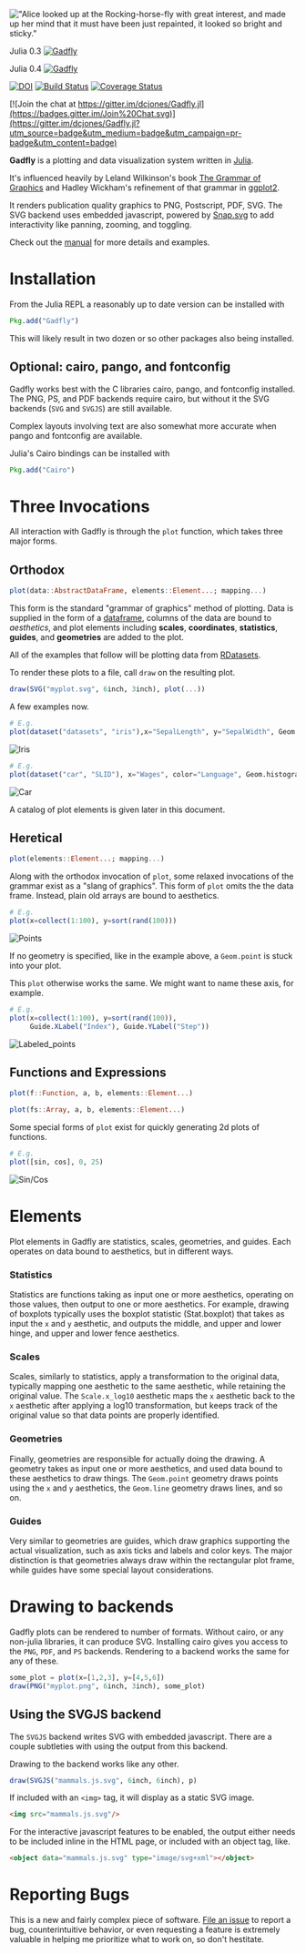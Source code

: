 !["Alice looked up at the Rocking-horse-fly with great interest, and made up her
mind that it must have been just repainted, it looked so bright and sticky."](http://dcjones.github.com/Gadfly.jl/rockinghorsefly.png)

Julia 0.3 [![Gadfly](http://pkg.julialang.org/badges/Gadfly_release.svg)](http://pkg.julialang.org/?pkg=Gadfly&ver=release)

Julia 0.4 [![Gadfly](http://pkg.julialang.org/badges/Gadfly_nightly.svg)](http://pkg.julialang.org/?pkg=Gadfly&ver=nightly)

[![DOI](https://zenodo.org/badge/6322/dcjones/Gadfly.jl.png)](http://dx.doi.org/10.5281/zenodo.11876) [![Build Status](http://img.shields.io/travis/dcjones/Gadfly.jl.svg)](https://travis-ci.org/dcjones/Gadfly.jl) [![Coverage Status](http://img.shields.io/coveralls/dcjones/Gadfly.jl.svg)](https://coveralls.io/r/dcjones/Gadfly.jl)

[![Join the chat at https://gitter.im/dcjones/Gadfly.jl](https://badges.gitter.im/Join%20Chat.svg)](https://gitter.im/dcjones/Gadfly.jl?utm_source=badge&utm_medium=badge&utm_campaign=pr-badge&utm_content=badge)

**Gadfly** is a plotting and data visualization system written in
[Julia](http://julialang.org/).

It's influenced heavily by Leland Wilkinson's book
[The Grammar of Graphics](http://www.cs.uic.edu/~wilkinson/TheGrammarOfGraphics/GOG.html)
and Hadley Wickham's refinement of that grammar in
[ggplot2](http://ggplot2.org/).

It renders publication quality graphics to PNG, Postscript, PDF, SVG. The SVG
backend uses embedded javascript, powered by [Snap.svg](http://snapsvg.io/) to
add interactivity like panning, zooming, and toggling.

Check out the [manual](http://gadflyjl.org) for more details and
examples.

# Installation

From the Julia REPL a reasonably up to date version can be installed with

```julia
Pkg.add("Gadfly")
```

This will likely result in two dozen or so other packages also being
installed.

## Optional: cairo, pango, and fontconfig

Gadfly works best with the C libraries cairo, pango, and fontconfig installed.
The PNG, PS, and PDF backends require cairo, but without it the SVG backends
(`SVG` and `SVGJS`) are still available.

Complex layouts involving text are also somewhat more accurate when pango and
fontconfig are available.

Julia's Cairo bindings can be installed with

```julia
Pkg.add("Cairo")
```

# Three Invocations

All interaction with Gadfly is through the `plot` function, which takes three
major forms.


## Orthodox

```julia
plot(data::AbstractDataFrame, elements::Element...; mapping...)
```

This form is the standard "grammar of graphics" method of plotting. Data is
supplied in the form of a
[dataframe](https://github.com/juliastats/dataframes.jl), columns of the data
are bound to *aesthetics*, and plot elements including **scales**,
**coordinates**, **statistics**, **guides**, and **geometries** are added to the
plot.

All of the examples that follow will be plotting data from
[RDatasets](https://github.com/johnmyleswhite/RDatasets.jl).

To render these plots to a file, call `draw` on the resulting plot.

```julia
draw(SVG("myplot.svg", 6inch, 3inch), plot(...))
```

A few examples now.


```julia
# E.g.
plot(dataset("datasets", "iris"),x="SepalLength", y="SepalWidth", Geom.point)
```

![Iris](http://homes.cs.washington.edu/~dcjones/gadfly/iris.svg)

```julia
# E.g.
plot(dataset("car", "SLID"), x="Wages", color="Language", Geom.histogram)
```

![Car](http://homes.cs.washington.edu/~dcjones/gadfly/car.svg)

A catalog of plot elements is given later in this document.


## Heretical

```julia
plot(elements::Element...; mapping...)
```

Along with the orthodox invocation of `plot`, some relaxed invocations of the
grammar exist as a "slang of graphics". This form of `plot` omits the the data
frame. Instead, plain old arrays are bound to aesthetics.

```julia
# E.g.
plot(x=collect(1:100), y=sort(rand(100)))
```

![Points](http://homes.cs.washington.edu/~dcjones/gadfly/points.svg)

If no geometry is specified, like in the example above, a `Geom.point` is stuck
into your plot.

This `plot` otherwise works the same. We might want to name these axis, for
example.

```julia
# E.g.
plot(x=collect(1:100), y=sort(rand(100)),
     Guide.XLabel("Index"), Guide.YLabel("Step"))
```

![Labeled_points](http://homes.cs.washington.edu/~dcjones/gadfly/labeled_points.svg)


## Functions and Expressions

```julia
plot(f::Function, a, b, elements::Element...)

plot(fs::Array, a, b, elements::Element...)
```

Some special forms of `plot` exist for quickly generating 2d plots of functions.

```julia
# E.g.
plot([sin, cos], 0, 25)
```

![Sin/Cos](http://homes.cs.washington.edu/~dcjones/gadfly/sin_cos.svg)


# Elements

Plot elements in Gadfly are statistics, scales, geometries, and guides. Each
operates on data bound to aesthetics, but in different ways.

### Statistics

Statistics are functions taking as input one or more aesthetics, operating on
those values, then output to one or more aesthetics. For example, drawing of
boxplots typically uses the boxplot statistic (Stat.boxplot) that takes as input
the `x` and `y` aesthetic, and outputs the middle, and upper and lower hinge,
and upper and lower fence aesthetics.

### Scales

Scales, similarly to statistics, apply a transformation to the original data,
typically mapping one aesthetic to the same aesthetic, while retaining the
original value. The `Scale.x_log10` aesthetic maps the `x` aesthetic back to
the `x` aesthetic after applying a log10 transformation, but keeps track of
the original value so that data points are properly identified.

### Geometries

Finally, geometries are responsible for actually doing the drawing. A geometry
takes as input one or more aesthetics, and used data bound to these aesthetics
to draw things. The `Geom.point` geometry draws points using the `x` and `y`
aesthetics, the `Geom.line` geometry draws lines, and so on.

### Guides

Very similar to geometries are guides, which draw graphics supporting the actual
visualization, such as axis ticks and labels and color keys. The major
distinction is that geometries always draw within the rectangular plot frame,
while guides have some special layout considerations.

# Drawing to backends

Gadfly plots can be rendered to number of formats. Without cairo, or any
non-julia libraries, it can produce SVG. Installing cairo gives you access to
the `PNG`, `PDF`, and `PS` backends. Rendering to a backend works the same for
any of these.

```julia
some_plot = plot(x=[1,2,3], y=[4,5,6])
draw(PNG("myplot.png", 6inch, 3inch), some_plot)
```

## Using the SVGJS backend

The `SVGJS` backend writes SVG with embedded javascript. There are a couple
subtleties with using the output from this backend.

Drawing to the backend works like any other.

```julia
draw(SVGJS("mammals.js.svg", 6inch, 6inch), p)
```

If included with an `<img>` tag, it will display as a static SVG image.
```html
<img src="mammals.js.svg"/>
```

For the interactive javascript features to be enabled, the output either needs
to be included inline in the HTML page, or included with an object tag, like.

```html
<object data="mammals.js.svg" type="image/svg+xml"></object>
```

# Reporting Bugs

This is a new and fairly complex piece of software. [File an
issue](https://github.com/dcjones/Gadfly.jl/issues/new) to report a bug,
counterintuitive behavior, or even requesting a feature is extremely valuable in
helping me prioritize what to work on, so don't hestitate.


